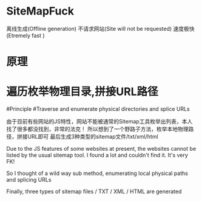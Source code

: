 # SiteMapFuck
离线生成(Offline generation) 不请求网站(Site will not be requested) 速度极快 (Etremely fast )

# 原理
# 遍历枚举物理目录,拼接URL路径
#Principle
#Traverse and enumerate physical directories and splice URLs

由于目前有些网站的JS特性，网站不能被通常的Sitemap工具枚举出列表，本人找了很多都没找到，非常的法克！
所以想到了一个野路子方法，枚举本地物理路径，拼接URL即可
最后生成3种类型的sitemap文件/txt/xml/html


Due to the JS features of some websites at present, the websites cannot be listed by the usual sitemap tool. I found a lot and couldn't find it. It's very FK!

So I thought of a wild way sub method, enumerating local physical paths and splicing URLs

Finally, three types of sitemap files / TXT / XML / HTML are generated


